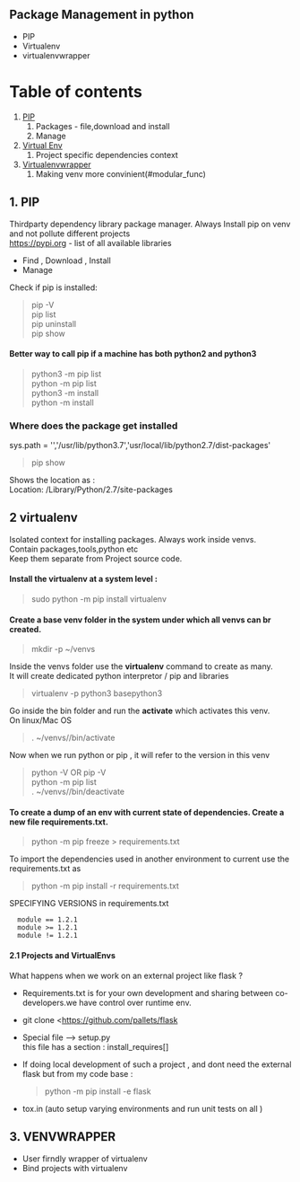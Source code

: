 
##  Package Management in python  
   - PIP
   - Virtualenv
   - virtualenvwrapper

# Table of contents
1. [PIP](#pip)  
    1. Packages - file,download and install
    2. Manage
2. [Virtual Env](#venv)  
    1. Project specific dependencies context
3. [Virtualenvwrapper](#wrapper)  
    1. Making venv more convinient(#modular_func)  

## 1. PIP <a name="pip"></a>

Thirdparty dependency library package manager. Always Install pip on venv and not pollute different projects  
https://pypi.org  - list of all available libraries  
 
   - Find , Download , Install
   - Manage
   
 Check if pip is installed:  
 > pip -V  
 > pip list  
 > pip uninstall <pkg1> <pkg2>  
 > pip show <pkgname>  
 
 #### Better way to call pip if a machine has both python2 and python3  
 
 > python3 -m pip list  
 > python -m pip list  
 > python3 -m install <pkgname>  
 > python -m install <pkgname>  

 ### Where does the package get installed  
 
 sys.path = '','/usr/lib/python3.7','usr/local/lib/python2.7/dist-packages'  
 
 > pip show <pkgname> 

   Shows the location as :   
   Location: /Library/Python/2.7/site-packages  
   
## 2 virtualenv  <a name="venv"></a>  

 Isolated context for installing packages. Always work inside venvs.  
 Contain packages,tools,python etc  
 Keep them separate from Project source code.
  
 #### Install the virtualenv at a system level  :
  > sudo python -m pip install virtualenv  
 
 #### Create a base venv folder in the system under which all venvs can br created.  
  >  mkdir -p ~/venvs
 
 Inside the venvs folder use the **virtualenv** command to create as many.  
 It will create dedicated python interpretor / pip and libraries  
  >  virtualenv -p python3 basepython3  
 
 Go inside the bin folder and run the __activate__ which activates this venv.  
 On linux/Mac OS  
   > . ~/venvs/<venv>/bin/activate  
 
 Now when we run python or pip , it will refer to the version in this venv  
   > python -V  OR pip -V    
   > python -m pip list    
   >  . ~/venvs/<venv>/bin/deactivate    
 
#### To create a dump of an env with current state of dependencies. Create a new file  __requirements.txt__.  
  > python -m pip freeze > requirements.txt    
 
 To import the dependencies used in another environment to current use the requirements.txt as  
  > python -m pip install -r requirements.txt  
  
  SPECIFYING VERSIONS in requirements.txt  
   ```
     module == 1.2.1
     module >= 1.2.1
     module != 1.2.1
   ```
 
#### 2.1 Projects and VirtualEnvs

What happens when we work on an external project like flask ?  
  - Requirements.txt is for your own development and sharing between co-developers.we have control over runtime env.    
  - git clone <https://github.com/pallets/flask  
  - Special file --> setup.py  
     this file has a section : install_requires[]  
     
  - If doing local development of such a project , and dont need the external flask but from my code base : 
      > python -m pip install -e flask  

  - tox.in (auto setup varying environments and run unit tests on all )  
 

## 3. VENVWRAPPER  <a name="wrapper"></a>  
 
   - User firndly wrapper of virtualenv
   - Bind projects with virtualenv
